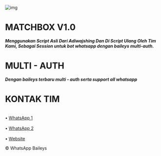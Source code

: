 ![img](https://github.com/matchbox-id.png)
# MATCHBOX V1.0
**_Menggunakan Script Asli Dari Adiwajshing Dan Di Script Ulang Oleh Tim Kami, Sebagai Session untuk bot whatsapp dengan baileys multi-auth._**

# MULTI - AUTH
**_Dengan baileys terbaru multi - auth serta support all whatsapp_**

# KONTAK TIM
<br> • [WhatsApp 1](https://wa.me/+6285868055463)</br>
<br> • [WhatsApp 2](https://wa.me/+6285936528795)</br>
<br> • [Website](https://matchbox.vercel.app)</br>

<footer>© WhatsApp Baileys</footer>
